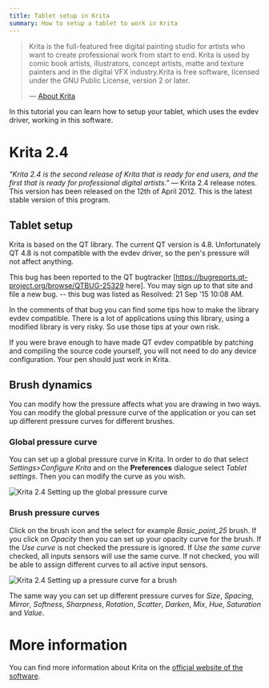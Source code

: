 ```yaml
---
title: Tablet setup in Krita
summary: How to setup a tablet to work in Krita
---
```

> Krita is the full-featured free digital painting studio for artists who want
> to create professional work from start to end. Krita is used by comic book
> artists, illustrators, concept artists, matte and texture painters and in
> the digital VFX industry.Krita is free software, licensed under the GNU
> Public License, version 2 or later.
>
> — [About Krita](https://krita.org/about/press/)

In this tutorial you can learn how to setup your tablet, which uses the
evdev driver, working in this software.

Krita 2.4
=========

*"Krita 2.4 is the second release of Krita that is ready for end users, and
the first that is ready for professional digital artists."* — Krita 2.4
release notes. This version has been released on the 12th of April 2012. This
is the latest stable version of this program.

Tablet setup
------------

Krita is based on the QT library. The current QT version is 4.8.
Unfortunately QT 4.8 is not compatible with the evdev driver, so the
pen's pressure will not affect anything.

This bug has been reported to the QT bugtracker
[https://bugreports.qt-project.org/browse/QTBUG-25329 here].
You may sign up to that site and file a new bug. -- this bug was listed as Resolved: 21 Sep '15 10:08 AM.

In the comments of that bug you can find some tips how to make the library
evdev compatible. There is a lot of applications using this library, using a
modified library is very risky. So use those tips at your own risk.

If you were brave enough to have made QT evdev compatible by patching
and compiling the source code yourself, you will not need to do any
device configuration. Your pen should just work in Krita.

Brush dynamics
--------------

You can modify how the pressure affects what you are drawing in two
ways. You can modify the global pressure curve of the application or you
can set up different pressure curves for different brushes.

### Global pressure curve

You can set up a global pressure curve in Krita. In order to do that
select *Settings\>Configure Krita* and on the **Preferences** dialogue
select *Tablet settings*. Then you can modify the curve as you wish.

![Krita 2.4 Setting up the global pressure
curve](24globalpressure.png "Krita 2.4 Setting up the global pressure curve")

### Brush pressure curves

Click on the brush icon and the select for example *Basic\_paint\_25*
brush. If you click on *Opacity* then you can set up your opacity curve
for the brush. If the *Use curve* is not checked the pressure is
ignored. If *Use the same curve* checked, all inputs sensors will use
the same curve. If not checked, you will be able to assign different
curves to all active input sensors.

![Krita 2.4 Setting up a pressure curve for a
brush](24pressureopacity.png "Krita 2.4 Setting up a pressure curve for a brush")

The same way you can set up different pressure curves for *Size*,
*Spacing*, *Mirror*, *Softness*, *Sharpness*, *Rotation*, *Scatter*,
*Darken*, *Mix*, *Hue*, *Saturation* and *Value*.

More information
================

You can find more information about Krita on the [official website of
the software](http://krita.org/).
